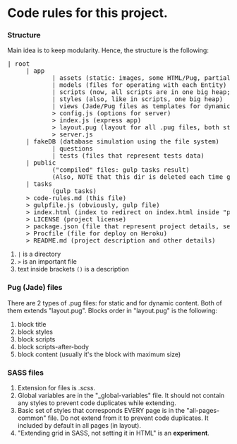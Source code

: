 # Code rules for this project.

### Structure
Main idea is to keep modularity. Hence, the structure is the following:
<pre>
| root
     | app
            | assets (static: images, some HTML/Pug, partials)
            | models (files for operating with each Entity)
            | scripts (now, all scripts are in one big heap; later, this dir will be separated by categories)
            | styles (also, like in scripts, one big heap)
            | views (Jade/Pug files as templates for dynamic pages)
            > config.js (options for server)
            > index.js (express app)
            > layout.pug (layout for all .pug files, both static and dynamic)
            > server.js
     | fakeDB (database simulation using the file system)
            | questions
            | tests (files that represent tests data)
     | public
            ("compiled" files: gulp tasks result)
            (Also, NOTE that this dir is deleted each time gulp run "clean" task)
     | tasks
            (gulp tasks)
     > code-rules.md (this file)
     > gulpfile.js (obviously, gulp file)
     > index.html (index to redirect on index.html inside "public" dir; used for gh-pages)
     > LICENSE (project license)
     > package.json (file that represent project details, settings, links, dependencies)
     > Procfile (file for deploy on Heroku)
     > README.md (project description and other details)
</pre>
1. `|` is a directory
2. `>` is an important file
3. text inside brackets `()` is a description

### Pug (Jade) files
There are 2 types of .pug files: for static and for dynamic content. Both of them extends "layout.pug".
Blocks order in "layout.pug" is the following:
1. block title
2. block styles
3. block scripts
4. block scripts-after-body
5. block content (usually it's the block with maximum size)

### SASS files
1. Extension for files is *.scss*.
2. Global variables are in the "_global-variables" file. It should not contain any styles to prevent code duplicates while extending.
3. Basic set of styles that corresponds EVERY page is in the "all-pages-common" file. Do not extend from it to prevent code duplicates. It included by default in all pages (in layout).
4. "Extending grid in SASS, not setting it in HTML" is an **experiment**.
